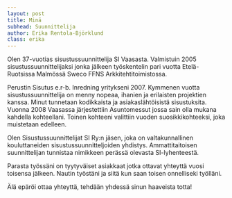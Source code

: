 ```yaml
---
layout: post
title: Minä
subhead: Suunnittelija
author: Erika Rentola-Björklund
class: erika
---
```

<!-- ![hep]({{site.url}}/images/kohteita/jukkatalo/IMG_6793.jpg)  -->
Olen 37-vuotias sisustussuunnittelija SI Vaasasta.
Valmistuin 2005 sisustussuunnittelijaksi jonka jälkeen työskentelin pari vuotta Etelä-Ruotsissa Malmössä Sweco FFNS Arkkitehtitoimistossa. 

Perustin Sisutus e.r-b. Inredning yritykseni 2007. Kymmenen vuotta sisustussuunnittelija on menny nopeaa, ihanien ja erilaisten projektien kanssa. Minut tunnetaan kodikkaista ja asiakaslähtöisistä sisustuksita. Vuonna 2008 Vaasassa järjestettiin Asuntomessut jossa sain olla mukana kahdella kohteellani. Toinen kohteeni valittiin vuoden suosikkikohteeksi, joka muistetaan edelleen.

Olen Sisustussuunnittelijat SI Ry:n jäsen, joka on valtakunnallinen kouluttaneiden sisustussuunnitteljoiden yhdistys. Ammattitaitoisen suunnittelijan tunnistaa nimikkeen perässä olevasta SI-lyhenteestä.

Parasta työssäni on tyytyväiset asiakkaat  jotka ottavat yhteyttä vuosi toisensa jälkeen. Nautin työstäni ja siitä kun saan toisen onnelliseki työlläni.

Älä epäröi ottaa yhteyttä, tehdään yhdessä sinun haaveista totta!


